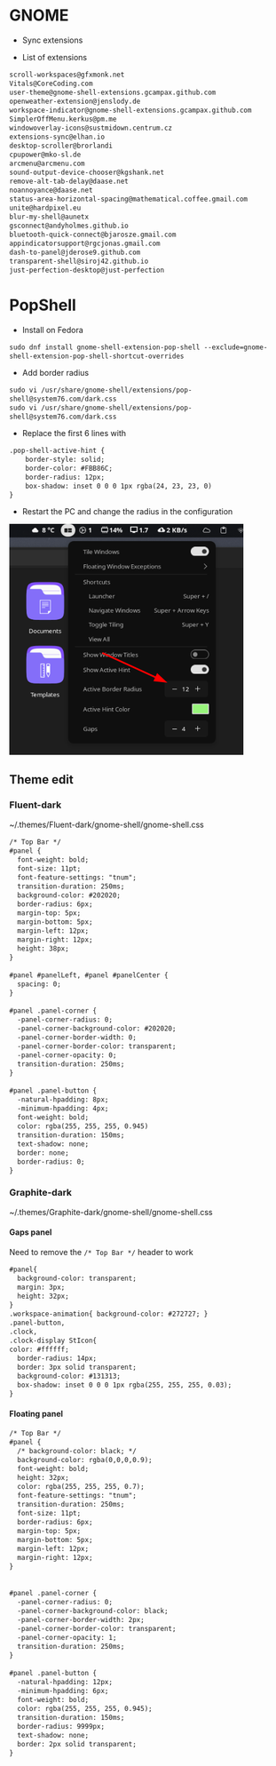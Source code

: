 # GNOME

- Sync extensions


- List of extensions

```
scroll-workspaces@gfxmonk.net          
Vitals@CoreCoding.com                                       
user-theme@gnome-shell-extensions.gcampax.github.com
openweather-extension@jenslody.de                 
workspace-indicator@gnome-shell-extensions.gcampax.github.com
SimplerOffMenu.kerkus@pm.me                         
windowoverlay-icons@sustmidown.centrum.cz
extensions-sync@elhan.io                 
desktop-scroller@brorlandi                                   
cpupower@mko-sl.de
arcmenu@arcmenu.com                                                   
sound-output-device-chooser@kgshank.net
remove-alt-tab-delay@daase.net
noannoyance@daase.net
status-area-horizontal-spacing@mathematical.coffee.gmail.com
unite@hardpixel.eu
blur-my-shell@aunetx
gsconnect@andyholmes.github.io
bluetooth-quick-connect@bjarosze.gmail.com
appindicatorsupport@rgcjonas.gmail.com
dash-to-panel@jderose9.github.com
transparent-shell@siroj42.github.io
just-perfection-desktop@just-perfection
```

# PopShell

- Install on Fedora

```shell
sudo dnf install gnome-shell-extension-pop-shell --exclude=gnome-shell-extension-pop-shell-shortcut-overrides
```

- Add border radius
```
sudo vi /usr/share/gnome-shell/extensions/pop-shell@system76.com/dark.css
sudo vi /usr/share/gnome-shell/extensions/pop-shell@system76.com/dark.css 
```

- Replace the first 6 lines with 

```
.pop-shell-active-hint {
    border-style: solid;
    border-color: #FBB86C;
    border-radius: 12px;
    box-shadow: inset 0 0 0 1px rgba(24, 23, 23, 0)
}
```

- Restart the PC and change the radius in the configuration

![picture 2](../../images/b309589d32499d2cc3bc0ed66c31ff6dc481aa8ef51d10410a2bfc61907019d1.png)  

## Theme edit

### Fluent-dark
~/.themes/Fluent-dark/gnome-shell/gnome-shell.css

```
/* Top Bar */
#panel {
  font-weight: bold;
  font-size: 11pt;
  font-feature-settings: "tnum";
  transition-duration: 250ms;
  background-color: #202020;
  border-radius: 6px;
  margin-top: 5px;
  margin-bottom: 5px;
  margin-left: 12px;
  margin-right: 12px;
  height: 38px;
}

#panel #panelLeft, #panel #panelCenter {
  spacing: 0;
}

#panel .panel-corner {
  -panel-corner-radius: 0;
  -panel-corner-background-color: #202020;
  -panel-corner-border-width: 0;
  -panel-corner-border-color: transparent;
  -panel-corner-opacity: 0;
  transition-duration: 250ms;
}

#panel .panel-button {
  -natural-hpadding: 8px;
  -minimum-hpadding: 4px;
  font-weight: bold;
  color: rgba(255, 255, 255, 0.945)
  transition-duration: 150ms;
  text-shadow: none;
  border: none;
  border-radius: 0;
}
```



### Graphite-dark

~/.themes/Graphite-dark/gnome-shell/gnome-shell.css

#### Gaps panel

Need to remove the `/* Top Bar */` header to work

```
#panel{
  background-color: transparent;
  margin: 3px;
  height: 32px;
}
.workspace-animation{ background-color: #272727; }
.panel-button,
.clock,
.clock-display StIcon{
color: #ffffff;
  border-radius: 14px;
  border: 3px solid transparent;
  background-color: #131313;
  box-shadow: inset 0 0 0 1px rgba(255, 255, 255, 0.03);
}
```


#### Floating panel
```
/* Top Bar */
#panel {
  /* background-color: black; */
  background-color: rgba(0,0,0,0.9);
  font-weight: bold;
  height: 32px;
  color: rgba(255, 255, 255, 0.7);
  font-feature-settings: "tnum";
  transition-duration: 250ms;
  font-size: 11pt;
  border-radius: 6px;
  margin-top: 5px;
  margin-bottom: 5px;
  margin-left: 12px;
  margin-right: 12px;
}


#panel .panel-corner {
  -panel-corner-radius: 0;
  -panel-corner-background-color: black;
  -panel-corner-border-width: 2px;
  -panel-corner-border-color: transparent;
  -panel-corner-opacity: 1;
  transition-duration: 250ms;
}

#panel .panel-button {
  -natural-hpadding: 12px;
  -minimum-hpadding: 6px;
  font-weight: bold;
  color: rgba(255, 255, 255, 0.945);
  transition-duration: 150ms;
  border-radius: 9999px;
  text-shadow: none;
  border: 2px solid transparent;
}
```
